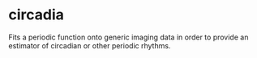 # circadia
Fits a periodic function onto generic imaging data in order to provide an estimator of circadian or other periodic rhythms.
